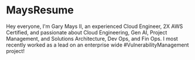 # MaysResume

Hey everyone, I'm Gary Mays II, an experienced Cloud Engineer, 2X AWS Certified, and passionate about Cloud Engineering, Gen AI, Project Management, and Solutions Architecture, Dev Ops, and Fin Ops. I most recently worked as a lead on an enterprise wide #VulnerabilityManagement project! 

